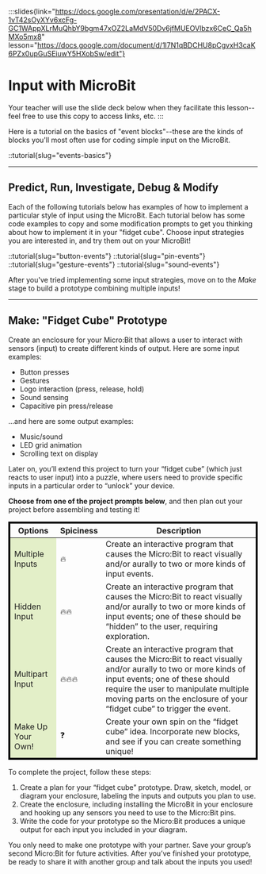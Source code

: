:::slides{link="https://docs.google.com/presentation/d/e/2PACX-1vT42sOyXYv6xcFg-GC1WAppXLrMuQhbY9bgm47xOZ2LaMdV50Dv6jfMUEOVlbzx6CeC_Qa5hMXo5mx8" lesson="https://docs.google.com/document/d/1l7N1qBDCHU8pCgvxH3caK6PZx0upGuSEiuwY5HXobSw/edit"}
# Input with MicroBit

Your teacher will use the slide deck below when they facilitate this lesson--feel free to use this copy to access links, etc.
:::

Here is a tutorial on the basics of "event blocks"--these are the kinds of blocks you'll most often use for coding simple input on the MicroBit.

::tutorial{slug="events-basics"}

---

## Predict, Run, Investigate, Debug & Modify

Each of the following tutorials below has examples of how to implement a particular style of input using the MicroBit. Each tutorial below has some code examples to copy and some modification prompts to get you thinking about how to implement it in your "fidget cube". Choose input strategies you are interested in, and try them out on your MicroBit!
<!-- TODO: PRIM prompts -->
::tutorial{slug="button-events"}
::tutorial{slug="pin-events"}
::tutorial{slug="gesture-events"}
::tutorial{slug="sound-events"}

After you've tried implementing some input strategies, move on to the *Make* stage to build a prototype combining multiple inputs!

---

## Make: "Fidget Cube" Prototype

Create an enclosure for your Micro:Bit that allows a user to interact with sensors (input) to create different kinds of output. Here are some input examples:

- Button presses
- Gestures
- Logo interaction (press, release, hold)
- Sound sensing
- Capacitive pin press/release

...and here are some output examples:

- Music/sound
- LED grid animation
- Scrolling text on display

Later on, you’ll extend this project to turn your “fidget cube” (which just reacts to user input) into a puzzle, where users need to provide specific inputs in a particular order to “unlock” your device.

**Choose from one of the project prompts below**, and then plan out your project before assembling and testing it!

<table class='table' style='border: 3px solid black;'>
    <thead style='border: 1px solid black;'>
        <th>Options</th>
        <th>Spiciness</th>
        <th>Description</th>
    </thead>
    <tbody style='border: 1px solid black;'>
        <tr class='has-text-centered is-fullwidth'>
            <td class='is-narrow' style='background-color: #e3efc8;'>Multiple Inputs</td>
            <td class='is-narrow'>🔥</td>
            <td class='has-text-left'>Create an interactive program that causes the Micro:Bit to react visually and/or aurally to two or more kinds of input events.</td>
        <tr>
        <tr class='has-text-centered is-fullwidth'>
            <td class='is-narrow' style='background-color: #e3efc8;'>Hidden Input</td>
            <td class='is-narrow'>🔥🔥</td>
            <td class='has-text-left'>Create an interactive program that causes the Micro:Bit to react visually and/or aurally to two or more kinds of input events; one of these should be “hidden” to the user, requiring exploration.</td>
        <tr>
        <tr class='has-text-centered is-fullwidth'>
            <td class='is-narrow' style='background-color: #e3efc8;'>Multipart Input</td>
            <td class='is-narrow'>🔥🔥🔥</td>
            <td class='has-text-left'>Create an interactive program that causes the Micro:Bit to react visually and/or aurally to two or more kinds of input events; one of these should require the user to manipulate multiple moving parts on the enclosure of your “fidget cube” to trigger the event.</td>
        <tr>
        <tr class='has-text-centered is-fullwidth'>
            <td class='is-narrow' style='background-color: #e3efc8;'>Make Up Your Own!</td>
            <td class='is-narrow'>❓</td>
            <td class='has-text-left'>Create your own spin on the “fidget cube” idea. Incorporate new blocks, and see if you can create something unique!</td>
        <tr>
    </tbody>
</table>

To complete the project, follow these steps:

1. Create a plan for your “fidget cube” prototype. Draw, sketch, model, or diagram your enclosure, labeling the inputs and outputs you plan to use.
2. Create the enclosure, including installing the MicroBit in your enclosure and hooking up any sensors you need to use to the Micro:Bit pins.
3. Write the code for your prototype so the Micro:Bit produces a unique output for each input you included in your diagram.

You only need to make one prototype with your partner. Save your group’s second Micro:Bit for future activities. After you’ve finished your prototype, be ready to share it with another group and talk about the inputs you used!